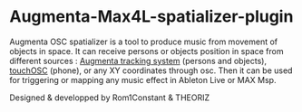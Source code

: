 # Augmenta-Max4L-spatializer-plugin

Augmenta OSC spatializer is a tool to produce music from movement of objects in space.
It can receive persons or objects position in space from different sources : [Augmenta tracking system](www.augmenta-tech.com) (persons and objects), [touchOSC](https://hexler.net/products/touchosc) (phone), or any XY coordinates through osc.
Then it can be used for triggering or mapping any music effect in Ableton Live or MAX Msp.

Designed & developped by Rom1Constant & THEORIZ
